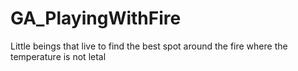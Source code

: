 # GA_PlayingWithFire
 Little beings that live to find the best spot around the fire where the temperature is not letal
